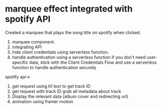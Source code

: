 # marquee effect integrated with spotify API

Created a marquee that plays the song title on spotify when clicked.

1. marquee component.
2. integrating API
3. hide client credentials using serverless function.
4. handle authentication using a serverless function
   if you don't need user-specific data, stick with the Client Credentials Flow and use a serverless function to handle authentication securely

spotify api->

1. get request using h1 text to get track ID
2. get request with track ID grab all metadata about track
3. Display the relevant data (album cover and redirecting url)
4. animation using framer motion
